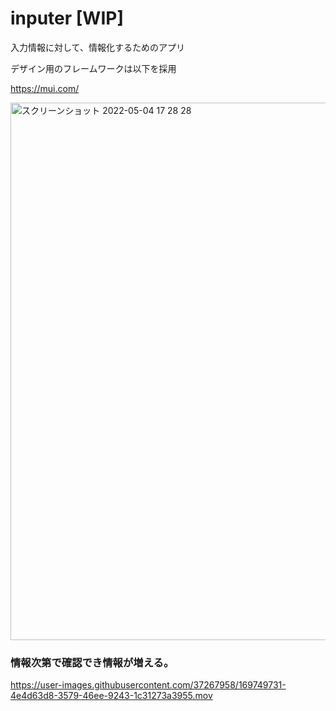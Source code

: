 # inputer [WIP]

入力情報に対して、情報化するためのアプリ

デザイン用のフレームワークは以下を採用

https://mui.com/

<img width="860" alt="スクリーンショット 2022-05-04 17 28 28" src="https://user-images.githubusercontent.com/37267958/166646790-016535dd-246b-4c2d-8364-10d22c01e543.png">

### 情報次第で確認でき情報が増える。


https://user-images.githubusercontent.com/37267958/169749731-4e4d63d8-3579-46ee-9243-1c31273a3955.mov

